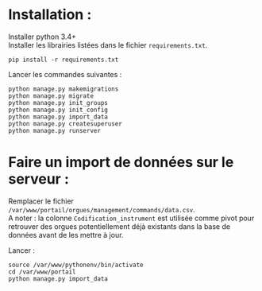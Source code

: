 # Installation :

Installer python 3.4+   
Installer les librairies listées dans le fichier `requirements.txt`.  

```
pip install -r requirements.txt
```
Lancer les commandes suivantes :  
 
```
python manage.py makemigrations
python manage.py migrate
python manage.py init_groups
python manage.py init_config
python manage.py import_data
python manage.py createsuperuser
python manage.py runserver
```



# Faire un import de données sur le serveur : 


Remplacer le fichier `/var/www/portail/orgues/management/commands/data.csv`.  
A noter : la colonne `Codification_instrument` est utilisée comme pivot pour retrouver des orgues potentiellement déjà existants dans la base de données avant
de les mettre à jour.  

Lancer :

```
source /var/www/pythonenv/bin/activate
cd /var/www/portail
python manage.py import_data
```


